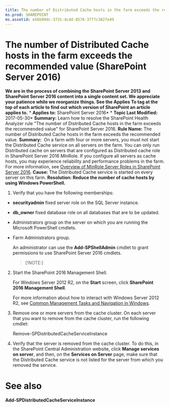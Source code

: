 ```yaml
---
title: The number of Distributed Cache hosts in the farm exceeds the recommended value (SharePoint Server 2016)
ms.prod: SHAREPOINT
ms.assetid: e56b99dc-3731-4cdd-8576-3777c3827e49
---
```



# The number of Distributed Cache hosts in the farm exceeds the recommended value (SharePoint Server 2016)
 **We are in the process of combining the SharePoint Server 2013 and SharePoint Server 2016 content into a single content set. We appreciate your patience while we reorganize things. See the Applies To tag at the top of each article to find out which version of SharePoint an article applies to.** * **Applies to:** SharePoint Server 2016*  * **Topic Last Modified:** 2017-05-30* **Summary:** Learn how to resolve the SharePoint Health Analyzer rule "The number of Distributed Cache hosts in the farm exceeds the recommended value" for SharePoint Server 2016. **Rule Name:** The number of Distributed Cache hosts in the farm exceeds the recommended value. **Summary:**  On a farm with four or more servers, you must not start the Distributed Cache service on all servers on the farm. You can only run Distributed cache on servers that are configured as Distributed cache role in SharePoint Server 2016 MInRole. If you configure all servers as cache hosts, you may experience reliability and performance problems in the farm. For more information, see [Overview of MinRole Server Roles in SharePoint Server 2016](html/overview-of-minrole-server-roles-in-sharepoint-server-2016.md). **Cause:** The Distributed Cache service is started on every server on this farm. **Resolution: Reduce the number of cache hosts by using Windows PowerShell.**
1. Verify that you have the following memberships:
    
  - **securityadmin** fixed server role on the SQL Server instance.
    
  
  - **db_owner** fixed database role on all databases that are to be updated.
    
  
  - Administrators group on the server on which you are running the Microsoft PowerShell cmdlets.
    
  
  - Farm Administrators group.
    
  

    An administrator can use the **Add-SPShellAdmin** cmdlet to grant permissions to use SharePoint Server 2016 cmdlets.
    
    > [!NOTE:]
      
2. Start the SharePoint 2016 Management Shell.
    
    For Windows Server 2012 R2, on the **Start** screen, click **SharePoint 2016 Management Shell**.
    
    For more information about how to interact with Windows Server 2012 R2, see  [Common Management Tasks and Navigation in Windows](http://go.microsoft.com/fwlink/?LinkID=715712&amp;clcid=0x409).
    
  
3. Remove one or more servers from the cache cluster. On each server that you want to remove from the cache cluster, run the following cmdlet:
    
    Remove-SPDistributedCacheServiceInstance
    
  
4. Verify that the server is removed from the cache cluster. To do this, in the SharePoint Central Administration website, click **Manage services on server**, and then, on the **Services on Server** page, make sure that the Distributed Cache service is not listed for the server from which you removed the service.
    
  

# See also

#### 

 **Add-SPDistributedCacheServiceInstance**
  
    
    

  
    
    


